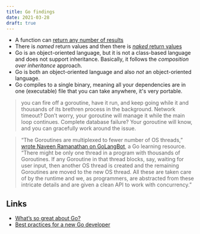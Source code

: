 ```yaml
---
title: Go findings
date: 2021-03-28
draft: true
---
```


- A function can [return any number of results](https://tour.golang.org/basics/6)
- There is _named_ return values and then there is [_naked_ return values](https://tour.golang.org/basics/7)
- Go is an object-oriented language, but it is not a class-based language and does not support inheritance. Basically, it follows the _composition over inheritance_ approach.
- Go is both an object-oriented language and also _not_ an object-oriented language.
- Go compiles to a single binary, meaning all your dependencies are in one (executable) file that you can take anywhere, it's very portable.

> you can fire off a goroutine, have it run, and keep going while it and thousands of its brethren process in the background. Network timeout? Don’t worry, your goroutine will manage it while the main loop continues. Complete database failure? Your goroutine will know, and you can gracefully work around the issue.

> “The Goroutines are multiplexed to fewer number of OS threads,” [wrote Naveen Ramanathan on GoLangBot](https://golangbot.com/about/), a Go learning resource. “There might be only one thread in a program with thousands of Goroutines. If any Goroutine in that thread blocks, say, waiting for user input, then another OS thread is created and the remaining Goroutines are moved to the new OS thread. All these are taken care of by the runtime and we, as programmers, are abstracted from these intricate details and are given a clean API to work with concurrency.”

## Links

- [What’s so great about Go?](https://stackoverflow.blog/2020/11/02/go-golang-learn-fast-programming-languages/)
- [Best practices for a new Go developer](https://blog.rubylearning.com/best-practices-for-a-new-go-developer-8660384302fc)
